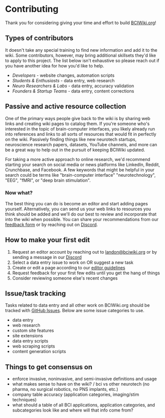 # Contributing
Thank you for considering giving your time and effort to build [BCIWiki.org](https://BCIWiki.org)!

## Types of contributors
It doesn't take any special training to find new information and add it to the wiki. Some contributors, however, may bring additional skillsets they'd like to apply to this project. The list below isn't exhaustive so please reach out if you have another idea for how you'd like to help.
- *Developers* - website changes, automation scripts
- *Students & Enthusiasts* - data entry, web research
- *Neuro Researchers & Labs* - data entry, accuracy validation
- *Founders & Startup Teams* - data entry, content corrections

## Passive and active resource collection
One of the primary ways people give back to the wiki is by sharing web links and creating wiki pages to catalog them. If you're someone who's interested in the topic of brain-computer interfaces, you likely already run into references and links to all sorts of resources that would fit in perfectly on the wiki. Passively finding things like new neurotech startups, neuroscience research papers, datasets, YouTube channels, and more can be a great way to help out in the pursuit of keeping BCIWiki updated.

For taking a more active approach to online research, we'd recommend starting your search on social media or news platforms like LinkedIn, Reddit, Crunchbase, and Facebook. A few keywords that might be helpful in your search could be terms like "brain-computer interface" "neurotechnology", "EEG", "fMRI", or "deep brain stimulation".

### Now what?
The best thing you can do is become an editor and start adding pages yourself.
Alternatively, you can send us your web links to resources you think should be added and we'll do our best to review and incorporate that into the wiki when possible. You can share your recommendations from our [feedback form](https://bciwiki.org/Feedback/) or by reaching out on [Discord](https://discord.gg/3eqKb9bmFy).

## How to make your first edit
1. Request an editor account by reaching out to [landon@bciwiki.org](mailto:landon@bciwiki.org) or by sending a message in our [Discord](https://discord.gg/3eqKb9bmFy)
2. Select a data entry issue to work on OR suggest a new task
3. Create or edit a page according to our [editor guidelines](https://bciwiki.org/index.php?title=Editor_Guide)
4. Request feedback for your first few edits until you get the hang of things
5. Consider reviewing someone else's recent changes

## Issue/task tracking
Tasks related to data entry and all other work on BCIWiki.org should be tracked with [GitHub Issues](https://github.com/lan-party/BCIWiki/issues). Below are some issue categories to use.
- data entry
- web research
- custom site features
- site extensions
- data entry scripts
- web scraping scripts
- content generation scripts

## Things to get consensus on
- enforce invasive, noninvasive, and semi-invasive definitions and usage
- what makes sense to have on the wiki? / bci vs other neurotech (no pharma, no surgical robotics, no PNS implants, etc.)
- company table accuracy (application categories, imaging/stim techniques)
- what should a table of all BCI applications, application categories, and subcategories look like and where will that info come from?